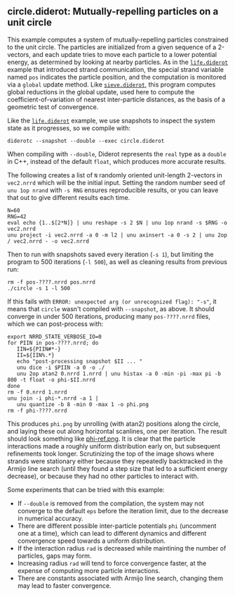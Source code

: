 ## circle.diderot: Mutually-repelling particles on a unit circle

This example computes a system of mutually-repelling particles constrained to
the unit circle. The particles are initialized from a given sequence of a
2-vectors, and each update tries to move each particle to a lower potential
energy, as determined by looking at nearby particles.  As in the
[`life.diderot`](../life) example that introduced strand communication, the
special strand variable named `pos` indicates the particle position, and the
computation is monitored via a `global` update method. Like
[`sieve.diderot`](../sieve), this program computes global reductions in the
global update, used here to compute the coefficient-of-variation of nearest
inter-particle distances, as the basis of a geometric test of convergence.

Like the [`life.diderot`](../life) example, we use snapshots to inspect
the system state as it progresses, so we compile with:

	diderotc --snapshot --double --exec circle.diderot

When compiling with `--double`, Diderot represents the `real` type
as a `double` in C++, instead of the default `float`, which produces
more accurate results.

The following creates a list of `N` randomly oriented unit-length 2-vectors in
`vec2.nrrd` which will be the initial input.  Setting the random number seed
of `unu 1op nrand` with `-s RNG` ensures reproducible results, or you can
leave that out to give different results each time.

	N=60
	RNG=42
	eval echo {1..$[2*N]} | unu reshape -s 2 $N | unu 1op nrand -s $RNG -o vec2.nrrd
	unu project -i vec2.nrrd -a 0 -m l2 | unu axinsert -a 0 -s 2 | unu 2op / vec2.nrrd - -o vec2.nrrd

Then to run with snapshots saved every iteration (`-s 1`), but limiting the program
to 500 iterations (`-l 500`), as well as cleaning results from previous run:

	rm -f pos-????.nrrd pos.nrrd
	./circle -s 1 -l 500

If this fails with `ERROR: unexpected arg (or unrecognized flag): "-s"`, it means that
`circle` wasn't compiled with `--snapshot`, as above.  It should converge in under
500 iterations, producing many `pos-????.nrrd` files, which we can post-process with:

	export NRRD_STATE_VERBOSE_IO=0
	for PIIN in pos-????.nrrd; do
	   IIN=${PIIN#*-}
	   II=${IIN%.*}
	   echo "post-processing snapshot $II ... "
	   unu dice -i $PIIN -a 0 -o ./
	   unu 2op atan2 0.nrrd 1.nrrd | unu histax -a 0 -min -pi -max pi -b 800 -t float -o phi-$II.nrrd
	done
	rm -f 0.nrrd 1.nrrd
	unu join -i phi-*.nrrd -a 1 |
	   unu quantize -b 8 -min 0 -max 1 -o phi.png
	rm -f phi-????.nrrd

This produces `phi.png` by unrolling (with atan2) positions along the circle,
and laying these out along horizontal scanlines, one per iteration. The result
should look something like [phi-ref.png](phi-ref.png). It is clear that the
particle interactions made a roughly uniform distribution early on, but
subsequent refinements took longer. Scrutinizing the top of the image shows
where strands were stationary either because they repeatedly backtracked in the
Armijo line search (until they found a step size that led to a sufficient
energy decrease), or because they had no other particles to interact with.

Some experiments that can be tried with this example:
* If `--double` is removed from the compilation, the system may not converge to the default `eps` before the iteration limit, due to the decrease in numerical accuracy.
* There are different possible inter-particle potentials `phi` (uncomment one at a time), which can lead to different dynamics and different convergence speed towards a uniform distribution.
* If the interaction radius `rad` is decreased while maintining the number of particles, gaps may form.
* Increasing radius `rad` will tend to force convergence faster, at the expense of computing more particle interactions.
* There are constants associated with Armijo line search, changing them may lead to faster convergence.

